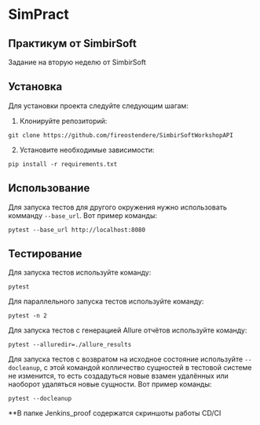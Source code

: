 ﻿# SimPract
## Практикум от SimbirSoft

Задание на вторую неделю от SimbirSoft

## Установка

Для установки проекта следуйте следующим шагам:

1. Клонируйте репозиторий:
```
git clone https://github.com/fireostendere/SimbirSoftWorkshopAPI
```
2. Установите необходимые зависимости:
```
pip install -r requirements.txt
```

## Использование


Для запуска тестов для другого окружения нужно использовать комманду `--base_url`. Вот пример команды:

```
pytest --base_url http://localhost:8080
```

## Тестирование

Для запуска тестов используйте команду:

```
pytest
```

Для параллельного запуска тестов используйте команду:

```
pytest -n 2
```

Для запуска тестов с генерацией Allure отчётов используйте команду:

```
pytest --alluredir=./allure_results
```

Для запуска тестов с возвратом на исходное состояние используйте `--docleanup`, с этой командой колличество сущностей в тестовой системе не изменится, то есть создадуться новые взамен удалённых или наоборот удаляться новые сущности. Вот пример команды:

```
pytest --docleanup
```

**В папке Jenkins_proof содержатся скриншоты работы CD/CI
